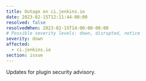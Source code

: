 ```yaml
---
title: Outage on ci.jenkins.io
date: 2023-02-15T12:11:44-00:00
resolved: false
resolvedWhen: 2023-02-15T14:00:00-00:00
# Possible severity levels: down, disrupted, notice
severity: down
affected:
  - ci.jenkins.io
section: issue
---
```


Updates for plugin security advisory.
